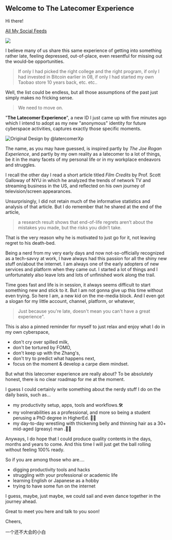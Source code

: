 ## Welcome to The Latecomer Experience 

Hi there!

[All My Social Feeds](https://linktr.ee/latecomerxp)

![](https://images.unsplash.com/photo-1533850595620-7b1711221751?ixlib=rb-1.2.1&ixid=MnwxMjA3fDB8MHxwaG90by1wYWdlfHx8fGVufDB8fHx8&auto=format&fit=crop&w=1890&q=80)

I believe many of us share this same experience of getting into something rather late, feeling depressed, out-of-place, even resentful for missing out the would-be opportunities. 

> If only I had picked the right college and the right program, if only I had invested in Bitcoin earlier in 08, if only I had started my own Taobao store 10 years back, etc. etc.. 

Well, the list could be endless, but all those assumptions of the past just simply makes no fricking sense. 

> We need to move on.


"**The Latecomer Experience**", a new ID I just came up with five minutes ago which I intend to adopt as my new "anonymous" identity for future cyberspace activities, captures exactly those specific moments. 

![Original Design by @latercomerXp](https://s2.loli.net/2022/05/05/ux8ymzkiq1v5cMe.png)


The name, as you may have guessed, is inspired partly by *The Joe Rogan Experience*, and partly by my own reality as a latecomer to a lot of things, be it in the many facets of my personal life or in my workplace endeavors and struggles.

I recall the other day I read a short article titled *Film Credits* by Prof. Scott Galloway of NYU in which he analyzed the trends of network TV and streaming business in the US, and reflected on his own journey of television/screen appearances. 

Unsurprisingly, I did not retain much of the informative statistics and analysis of that article. But I do remember that he shared at the end of the article, 

>a research result shows that end-of-life regrets aren’t about the mistakes you made, but the risks you didn’t take.

That is the very reason why he is motivated to just go for it, not leaving regret to his death-bed.

Being a nerd from my very early days and now not-so-officially recognized as a tech-savvy at work, I have always had this passion for all the shiny new stuff on/about the internet. I am always one of the early adopters of new services and platform when they came out. I started a lot of things and I unfortunately also leave lots and lots of unfinished work along the trail. 

Time goes fast and life is in session, it always seems difficult to start something new and stick to it. But I am not gonna give up this time without even trying. So here I am, a new kid on the me-media block. And I even got a slogan for my little account, channel, platform, or whatever,

> Just because you're late, doesn't mean you can't have a great experience".

This is also a pinned reminder for myself to just relax and enjoy what I do in my own cyberspace, 
  - don't cry over spilled milk,
  - don't be tortured by FOMO,
  - don't keep up with the Zhang's,
  - don't try to predict what happens next,
  - focus on the moment & develop a carpe diem mindset.
  
But what this latecomer experience are really about? To be absolutely honest, there is no clear roadmap for me at the moment. 

I guess I could certainly write something about the nerdy stuff I do on the daily basis, such as... 

- my productivity setup, apps, tools and workflows.🛠️
- my volnerabilities as a professional, and more so being a student perusing a PhD degree in HigherEd. 👨‍🎓️ 
- my day-to-day wrestling with thickening belly and thinning hair as a 30+ mid-aged (greasy) man .💆‍♂️️

Anyways, I do hope that I could produce quality contents in the days, months and years to come. And this time I will just get the ball rolling without feeling 100% ready.

So if you are among those who are....
- digging productivity tools and hacks
- struggling with your professional or academic life
- learning English or Japanese as a hobby
- trying to have some fun on the internet

I guess, maybe, just maybe, we could sail and even dance together in the journey ahead. 

Great to meet you here and talk to you soon! 

Cheers,

一个还不大会的小白
